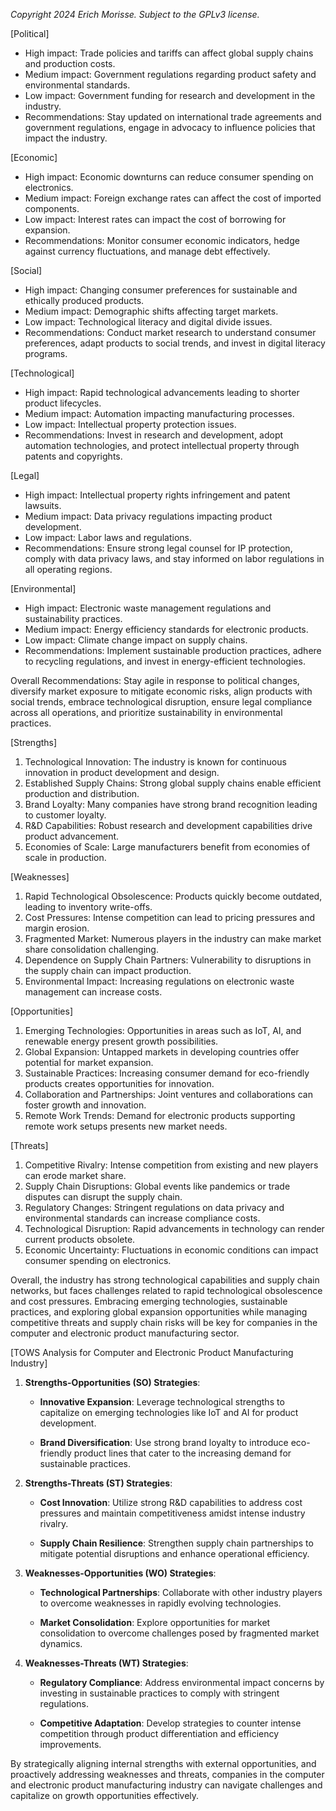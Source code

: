 *Copyright 2024 Erich Morisse.  Subject to the GPLv3 license.*


[Political]
- High impact: Trade policies and tariffs can affect global supply chains and production costs.
- Medium impact: Government regulations regarding product safety and environmental standards.
- Low impact: Government funding for research and development in the industry.
- Recommendations: Stay updated on international trade agreements and government regulations, engage in advocacy to influence policies that impact the industry.

[Economic]
- High impact: Economic downturns can reduce consumer spending on electronics.
- Medium impact: Foreign exchange rates can affect the cost of imported components.
- Low impact: Interest rates can impact the cost of borrowing for expansion.
- Recommendations: Monitor consumer economic indicators, hedge against currency fluctuations, and manage debt effectively.

[Social]
- High impact: Changing consumer preferences for sustainable and ethically produced products.
- Medium impact: Demographic shifts affecting target markets.
- Low impact: Technological literacy and digital divide issues.
- Recommendations: Conduct market research to understand consumer preferences, adapt products to social trends, and invest in digital literacy programs.

[Technological]
- High impact: Rapid technological advancements leading to shorter product lifecycles.
- Medium impact: Automation impacting manufacturing processes.
- Low impact: Intellectual property protection issues.
- Recommendations: Invest in research and development, adopt automation technologies, and protect intellectual property through patents and copyrights.

[Legal]
- High impact: Intellectual property rights infringement and patent lawsuits.
- Medium impact: Data privacy regulations impacting product development.
- Low impact: Labor laws and regulations.
- Recommendations: Ensure strong legal counsel for IP protection, comply with data privacy laws, and stay informed on labor regulations in all operating regions.

[Environmental]
- High impact: Electronic waste management regulations and sustainability practices.
- Medium impact: Energy efficiency standards for electronic products.
- Low impact: Climate change impact on supply chains.
- Recommendations: Implement sustainable production practices, adhere to recycling regulations, and invest in energy-efficient technologies.

Overall Recommendations: Stay agile in response to political changes, diversify market exposure to mitigate economic risks, align products with social trends, embrace technological disruption, ensure legal compliance across all operations, and prioritize sustainability in environmental practices.

[Strengths]
1. Technological Innovation: The industry is known for continuous innovation in product development and design.
2. Established Supply Chains: Strong global supply chains enable efficient production and distribution.
3. Brand Loyalty: Many companies have strong brand recognition leading to customer loyalty.
4. R&D Capabilities: Robust research and development capabilities drive product advancement.
5. Economies of Scale: Large manufacturers benefit from economies of scale in production.

[Weaknesses]
1. Rapid Technological Obsolescence: Products quickly become outdated, leading to inventory write-offs.
2. Cost Pressures: Intense competition can lead to pricing pressures and margin erosion.
3. Fragmented Market: Numerous players in the industry can make market share consolidation challenging.
4. Dependence on Supply Chain Partners: Vulnerability to disruptions in the supply chain can impact production.
5. Environmental Impact: Increasing regulations on electronic waste management can increase costs.

[Opportunities]
1. Emerging Technologies: Opportunities in areas such as IoT, AI, and renewable energy present growth possibilities.
2. Global Expansion: Untapped markets in developing countries offer potential for market expansion.
3. Sustainable Practices: Increasing consumer demand for eco-friendly products creates opportunities for innovation.
4. Collaboration and Partnerships: Joint ventures and collaborations can foster growth and innovation.
5. Remote Work Trends: Demand for electronic products supporting remote work setups presents new market needs.

[Threats]
1. Competitive Rivalry: Intense competition from existing and new players can erode market share.
2. Supply Chain Disruptions: Global events like pandemics or trade disputes can disrupt the supply chain.
3. Regulatory Changes: Stringent regulations on data privacy and environmental standards can increase compliance costs.
4. Technological Disruption: Rapid advancements in technology can render current products obsolete.
5. Economic Uncertainty: Fluctuations in economic conditions can impact consumer spending on electronics.

Overall, the industry has strong technological capabilities and supply chain networks, but faces challenges related to rapid technological obsolescence and cost pressures. Embracing emerging technologies, sustainable practices, and exploring global expansion opportunities while managing competitive threats and supply chain risks will be key for companies in the computer and electronic product manufacturing sector.

[TOWS Analysis for Computer and Electronic Product Manufacturing Industry]

1. **Strengths-Opportunities (SO) Strategies**:
   
   - **Innovative Expansion**: Leverage technological strengths to capitalize on emerging technologies like IoT and AI for product development.
   
   - **Brand Diversification**: Use strong brand loyalty to introduce eco-friendly product lines that cater to the increasing demand for sustainable practices.

2. **Strengths-Threats (ST) Strategies**:
   
   - **Cost Innovation**: Utilize strong R&D capabilities to address cost pressures and maintain competitiveness amidst intense industry rivalry.
   
   - **Supply Chain Resilience**: Strengthen supply chain partnerships to mitigate potential disruptions and enhance operational efficiency.

3. **Weaknesses-Opportunities (WO) Strategies**:
   
   - **Technological Partnerships**: Collaborate with other industry players to overcome weaknesses in rapidly evolving technologies.
   
   - **Market Consolidation**: Explore opportunities for market consolidation to overcome challenges posed by fragmented market dynamics.

4. **Weaknesses-Threats (WT) Strategies**:
   
   - **Regulatory Compliance**: Address environmental impact concerns by investing in sustainable practices to comply with stringent regulations.
   
   - **Competitive Adaptation**: Develop strategies to counter intense competition through product differentiation and efficiency improvements.

By strategically aligning internal strengths with external opportunities, and proactively addressing weaknesses and threats, companies in the computer and electronic product manufacturing industry can navigate challenges and capitalize on growth opportunities effectively.

